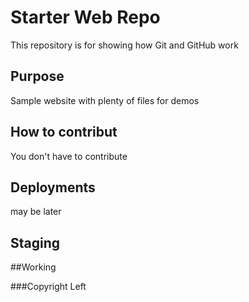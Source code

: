 # Starter Web Repo

This repository is for showing how Git and GitHub work

## Purpose

Sample website with plenty of files for demos

## How to contribut

You don't have to contribute

## Deployments

may be later

## Staging
 
 
##Working 

###Copyright
Left